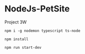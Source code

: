 # NodeJs-PetSite

Project 3W

`npm i -g nodemon typescript ts-node`


`npm install`

`npm run start-dev`